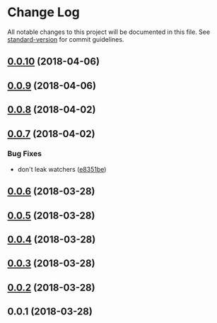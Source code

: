 # Change Log

All notable changes to this project will be documented in this file. See [standard-version](https://github.com/conventional-changelog/standard-version) for commit guidelines.

<a name="0.0.10"></a>
## [0.0.10](https://github.com/compare/v0.0.9...v0.0.10) (2018-04-06)



<a name="0.0.9"></a>
## [0.0.9](https://github.com/compare/v0.0.8...v0.0.9) (2018-04-06)



<a name="0.0.8"></a>
## [0.0.8](https://github.com/compare/v0.0.7...v0.0.8) (2018-04-02)



<a name="0.0.7"></a>
## [0.0.7](https://github.com/compare/v0.0.6...v0.0.7) (2018-04-02)


### Bug Fixes

* don't leak watchers ([e8351be](https://github.com/commit/e8351be))



<a name="0.0.6"></a>
## [0.0.6](https://github.com/compare/v0.0.5...v0.0.6) (2018-03-28)



<a name="0.0.5"></a>
## [0.0.5](https://github.com/compare/v0.0.4...v0.0.5) (2018-03-28)



<a name="0.0.4"></a>
## [0.0.4](https://github.com/compare/v0.0.3...v0.0.4) (2018-03-28)



<a name="0.0.3"></a>
## [0.0.3](https://github.com/compare/v0.0.2...v0.0.3) (2018-03-28)



<a name="0.0.2"></a>
## [0.0.2](https://github.com/compare/v0.0.1...v0.0.2) (2018-03-28)



<a name="0.0.1"></a>
## 0.0.1 (2018-03-28)
